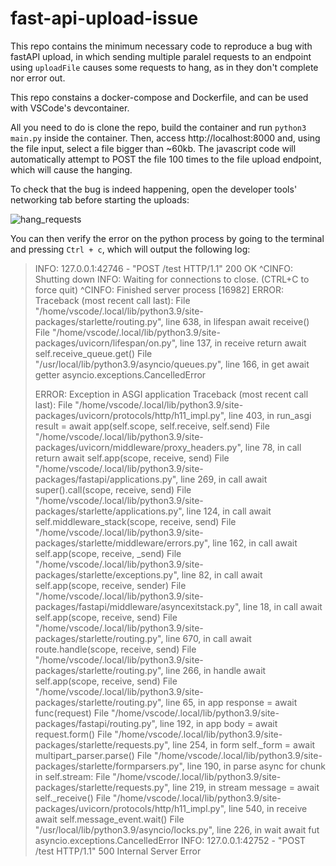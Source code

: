 # fast-api-upload-issue

This repo contains the minimum necessary code to reproduce a bug with fastAPI upload, in which sending multiple paralel requests to an endpoint using `uploadFile` causes some requests to hang, as in they don't complete nor error out.

This repo constains a docker-compose and Dockerfile, and can be used with VSCode's devcontainer.

All you need to do is clone the repo, build the container and run `python3 main.py` inside the container.
Then, access http://localhost:8000 and, using the file input, select a file bigger than ~60kb. The javascript code will automatically attempt to POST the file 100 times to the file upload endpoint, which will cause the hanging.

To check that the bug is indeed happening, open the developer tools' networking tab before starting the uploads:

![hang_requests](https://user-images.githubusercontent.com/71985299/178988390-f5e2060b-50e7-4328-8a22-fd635799cbf2.png)

You can then verify the error on the python process by going to the terminal and pressing `Ctrl + c`, which will output the following log:


>    INFO: 127.0.0.1:42746 - "POST /test HTTP/1.1" 200 OK
    ^CINFO: Shutting down
    INFO: Waiting for connections to close. (CTRL+C to force quit)
    ^CINFO: Finished server process [16982]
    ERROR: Traceback (most recent call last):
    File "/home/vscode/.local/lib/python3.9/site-packages/starlette/routing.py", line 638, in lifespan
    await receive()
    File "/home/vscode/.local/lib/python3.9/site-packages/uvicorn/lifespan/on.py", line 137, in receive
    return await self.receive_queue.get()
    File "/usr/local/lib/python3.9/asyncio/queues.py", line 166, in get
    await getter
    asyncio.exceptions.CancelledError
>
>    ERROR: Exception in ASGI application
    Traceback (most recent call last):
    File "/home/vscode/.local/lib/python3.9/site-packages/uvicorn/protocols/http/h11_impl.py", line 403, in run_asgi
    result = await app(self.scope, self.receive, self.send)
    File "/home/vscode/.local/lib/python3.9/site-packages/uvicorn/middleware/proxy_headers.py", line 78, in call
    return await self.app(scope, receive, send)
    File "/home/vscode/.local/lib/python3.9/site-packages/fastapi/applications.py", line 269, in call
    await super().call(scope, receive, send)
    File "/home/vscode/.local/lib/python3.9/site-packages/starlette/applications.py", line 124, in call
    await self.middleware_stack(scope, receive, send)
    File "/home/vscode/.local/lib/python3.9/site-packages/starlette/middleware/errors.py", line 162, in call
    await self.app(scope, receive, _send)
    File "/home/vscode/.local/lib/python3.9/site-packages/starlette/exceptions.py", line 82, in call
    await self.app(scope, receive, sender)
    File "/home/vscode/.local/lib/python3.9/site-packages/fastapi/middleware/asyncexitstack.py", line 18, in call
    await self.app(scope, receive, send)
    File "/home/vscode/.local/lib/python3.9/site-packages/starlette/routing.py", line 670, in call
    await route.handle(scope, receive, send)
    File "/home/vscode/.local/lib/python3.9/site-packages/starlette/routing.py", line 266, in handle
    await self.app(scope, receive, send)
    File "/home/vscode/.local/lib/python3.9/site-packages/starlette/routing.py", line 65, in app
    response = await func(request)
    File "/home/vscode/.local/lib/python3.9/site-packages/fastapi/routing.py", line 192, in app
    body = await request.form()
    File "/home/vscode/.local/lib/python3.9/site-packages/starlette/requests.py", line 254, in form
    self._form = await multipart_parser.parse()
    File "/home/vscode/.local/lib/python3.9/site-packages/starlette/formparsers.py", line 190, in parse
    async for chunk in self.stream:
    File "/home/vscode/.local/lib/python3.9/site-packages/starlette/requests.py", line 219, in stream
    message = await self._receive()
    File "/home/vscode/.local/lib/python3.9/site-packages/uvicorn/protocols/http/h11_impl.py", line 540, in receive
    await self.message_event.wait()
    File "/usr/local/lib/python3.9/asyncio/locks.py", line 226, in wait
    await fut
    asyncio.exceptions.CancelledError
    INFO: 127.0.0.1:42752 - "POST /test HTTP/1.1" 500 Internal Server Error
